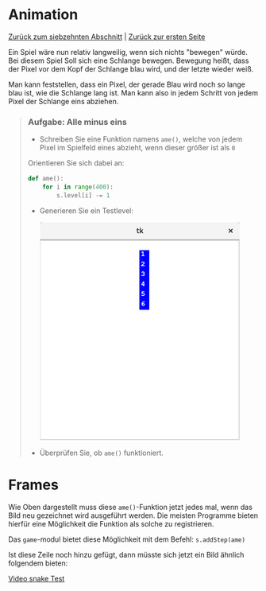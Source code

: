 # Animation

[Zurück zum siebzehnten Abschnitt](Computerspiel.md) | [Zurück zur ersten Seite](README.md)

Ein Spiel wäre nun relativ langweilig, wenn sich nichts "bewegen" würde. Bei diesem Spiel Soll sich eine Schlange bewegen. Bewegung heißt, dass der Pixel vor dem Kopf der Schlange blau wird, und der letzte wieder weiß.

Man kann feststellen, dass ein Pixel, der gerade Blau wird noch so lange blau ist, wie die Schlange lang ist. Man kann also in jedem Schritt von jedem Pixel der Schlange eins abziehen.

> ### Aufgabe: Alle minus eins
>  * Schreiben Sie eine Funktion namens `ame()`, welche von jedem Pixel im Spielfeld eines abzieht, wenn dieser größer ist als `0`
> 
> Orientieren Sie sich dabei an:
> 
> ```python
> def ame():
>     for i in range(400):
>         s.level[i] -= 1
> ```
> 
>  * Generieren Sie ein Testlevel:
> 
>    ![Test Level](img/snaketestlevel.png)
> 
>  * Überprüfen Sie, ob `ame()` funktioniert.

# Frames

Wie Oben dargestellt muss diese `ame()`-Funktion jetzt jedes mal, wenn das Bild neu gezeichnet wird ausgeführt werden. Die meisten Programme bieten hierfür eine Möglichkeit die Funktion als solche zu registrieren.

Das `game`-modul bietet diese Möglichkeit mit dem Befehl: `s.addStep(ame)`

Ist diese Zeile noch hinzu gefügt, dann müsste sich jetzt ein Bild ähnlich folgendem bieten:

[Video snake Test](img/snaketest.webm)
